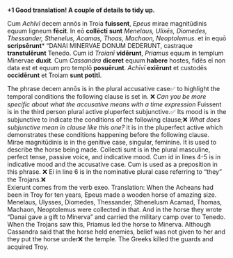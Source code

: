 **+1 Good translation!  A couple of details to tidy up.**

Cum *Achīvī* decem annōs in Troia **fuissent**, *Epeus* mirae magnitūdinis equum ligneum **fēcit**. In eō **collēctī sunt** *Menelaus, Ulixēs, Diomedes, Thessander, Sthenelus, Acamas, Thoas, Machaon, Neoptolemus*. et in equō **scripsērunt*** “DANAI MINERVAE DONUM DEDERUNT, castraque **transtulērunt** Tenedo. Cum id *Troianī* **vidērunt**, *Priamus* equum in templum Minervae **duxit**. Cum *Cassandra* **diceret** equum **habere** hostes, fidēs eī non data est et equum pro templō **posuērunt**. *Achīvī* **exiērunt** et custodēs **occidērunt** et Troiam **sunt potitī**.

The phrase decem annōs is in the plural accusative case✅ to highlight the temporal conditions the following clause is set in. ❌ *Can you be more specific about what the accusative means with a time expression*
Fuissent is in the third person plural active pluperfect subjunctive.✅ Its mood is in the subjunctive to indicate the conditions of the following clause;❌ *What does subjunctive mean in clause like this one?* it is in the pluperfect active which demonstrates these conditions happening before the following clause. 
Mirae magnitūdinis is in the genitive case, singular, feminine. It is used to describe the horse being made. 
Collecti sunt is in the plural masculine, perfect tense, passive voice, and indicative mood. 
Cum id in lines 4-5 is in indicative mood and the accusative case. Cum is used as a preposition in this phrase. ❌ 
Ei in line 6 is in the nominative plural case referring to “they” the Trojans.❌  
Exierunt comes from the verb exeo. 
Translation: 
When the Acheans had been in Troy for ten years, Epeus made a wooden horse of amazing size. Menelaus, Ulysses, Diomedes, Thessander, Sthenelusm Acamad, Thomas, Machaon, Neoptolemus were collected in that. And in the horse they wrote “Danai gave a gift to Minerva” and carried the military camp over to Tenedo. When the Trojans saw this, Priamus led the horse to Minerva. Although Cassandra said that the horse held enemies, belief was not given to her and they put the horse under❌ the temple. The Greeks killed the guards and acquired Troy. 
